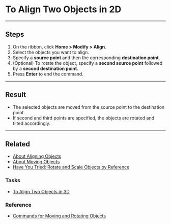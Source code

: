 # To Align Two Objects in 2D

---

## Steps
1. On the ribbon, click **Home > Modify > Align**.  
2. Select the objects you want to align.  
3. Specify a **source point** and then the corresponding **destination point**.  
4. (Optional) To rotate the object, specify a **second source point** followed by a **second destination point**.  
5. Press **Enter** to end the command.  

---

## Result
- The selected objects are moved from the source point to the destination point.  
- If second and third points are specified, the objects are rotated and tilted accordingly.  

---

## Related
- [About Aligning Objects](../concepts/about-aligning-objects.md)  
- [About Moving Objects](../concepts/about-moving-objects.md)  
- [Have You Tried: Rotate and Scale Objects by Reference](../concepts/have-you-tried-rotate-and-scale-objects-by-reference.md)  

### Tasks
- [To Align Two Objects in 3D](../tasks/to-align-two-objects-in-3d.md)  

### Reference
- [Commands for Moving and Rotating Objects](../reference/commands-for-moving-and-rotating-objects.md)
